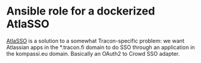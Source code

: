 # Ansible role for a dockerized AtlaSSO

[AtlaSSO](https://github.com/tracon/kompassi-atlasso) is a solution to a somewhat Tracon-specific problem: we want Atlassian apps in the \*.tracon.fi domain to do SSO through an application in the kompassi.eu domain. Basically an OAuth2 to Crowd SSO adapter.

